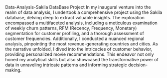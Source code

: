  Data-Analysis-Sakila DataBase Project
 In my inaugural venture into the realm of data analysis, I undertook a comprehensive project using the Sakila database, delving deep to extract valuable insights. The exploration encompassed a multifaceted analysis, including a meticulous examination of weekly churn patterns, RFM (Recency, Frequency, Monetary) segmentation for customer profiling, and a thorough assessment of customer frequencies. Additionally, I conducted a nuanced regional analysis, pinpointing the most revenue-generating countries and cities. As the narrative unfolded, I dived into the intricacies of customer behavior, providing personalized movie recommendations. This endeavor not only honed my analytical skills but also showcased the transformative power of data in unraveling intricate patterns and informing strategic decision-making.
